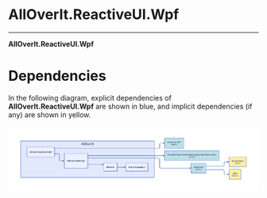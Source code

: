 # AllOverIt.ReactiveUI.Wpf
---
**AllOverIt.ReactiveUI.Wpf**

# Dependencies
In the following diagram, explicit dependencies of **AllOverIt.ReactiveUI.Wpf** are shown in blue, and implicit dependencies (if any) are shown in yellow.

<img src="../../images/dependencies/alloverit-reactiveui-wpf.png" width="800"/>